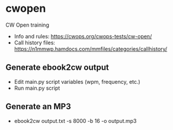 # cwopen
CW Open training
* Info and rules: https://cwops.org/cwops-tests/cw-open/
* Call history files: https://n1mmwp.hamdocs.com/mmfiles/categories/callhistory/

## Generate ebook2cw output
* Edit main.py script variables (wpm, frequency, etc.)
* Run main.py script

## Generate an MP3
* ebook2cw output.txt -s 8000 -b 16 -o output.mp3
